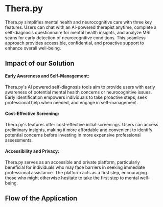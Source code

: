 # Thera.py
Thera.py simplifies mental health and neurocognitive care with three key features. Users can chat with an AI-powered therapist anytime, complete a self-diagnosis questionnaire for mental health insights, and analyze MRI scans for early detection of neurocognitive conditions. This seamless approach provides accessible, confidential, and proactive support to enhance overall well-being.

## Impact of our Solution

#### Early Awareness and Self-Management:
Thera.py's AI powered self-diagnosis tools aim to provide users with early awareness of potential mental health concerns or neurocognitive issues. Early identification empowers individuals to take proactive steps, seek professional help when needed, and engage in self-management.

#### Cost-Effective Screening:
Thera.py's features offer cost-effective initial screenings. Users can access preliminary insights, making it more affordable and convenient to identify potential concerns before investing in more expensive professional assessments.

#### Accessibility and Privacy:
Thera.py serves as an accessible and private platform, particularly beneficial for individuals who may face barriers in seeking immediate professional assistance. The platform acts as a first step, encouraging those who might otherwise hesitate to take the first step to mental well-being.

## Flow of the Application 
